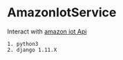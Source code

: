 # AmazonIotService

Interact with [amazon iot Api](http://docs.aws.amazon.com/iot/latest/developerguide/API_GetThingShadow.html)

```Prepare
1. python3
2. django 1.11.X
